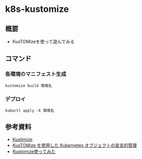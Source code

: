 # k8s-kustomize

## 概要

- KusTOMizeを使って遊んでみる

## コマンド

### 各環境のマニフェスト生成

```shell
kustomize build 環境名
```

### デプロイ

```shell
kubectl apply -k 環境名
```

## 参考資料

- [Kustimize](https://kubectl.docs.kubernetes.io/guides/)
- [KusTOMize を使用した Kubernetes オブジェクトの宣言的管理](https://kubernetes.io/docs/tasks/manage-kubernetes-objects/kustomization/)
- [Kustomize使ってみた](https://zenn.dev/yusekita/articles/5738746d5ab8e8)
